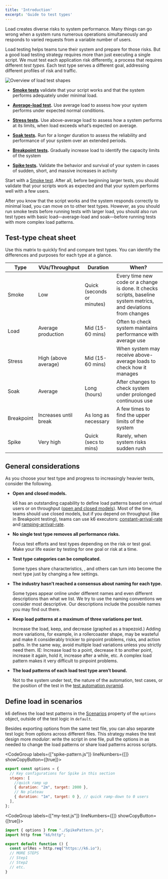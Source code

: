 ```yaml
---
title: 'Introduction'
excerpt: 'Guide to test types'
---
```


Load creates diverse risks to system performance.
Many things can go wrong when a system runs numerous operations simultaneously and responds to varied requests from a variable number of users.

Load testing helps teams tune their system and prepare for those risks. But a good load testing strategy requires more than just executing a single script. We must test each application risk differently, a process that requires different _test types._
Each test type serves a different goal, addressing different profiles of risk and traffic.

![Overview of load test shapes](./chart-load-test-types-overview.png)

- **[Smoke tests](../smoke-testing)** validate that your script works and that the system performs adequately under minimal load.

- **[Average-load test](../load-testing).** Use average load to assess how your system performs under expected normal conditions.

- **[Stress tests](../stress-testing).**
  Use above-average load to assess how a system performs at its limits, when load exceeds what’s expected on average. 

- **[Soak tests](../soak-testing).**
  Run for a longer duration to assess the reliability and performance of your system over an extended periods.

- **[Breakpoint tests](../breakpoint-testing).**
  Gradually increase load to identify the capacity limits of the system

- **[Spike tests](../spike-testing).**
  Validate the behavior and survival of your system in cases of sudden, short, and massive increases in activity 
 
Start with a [Smoke test](https://k6.io/docs/test-types/smoke-testing).
After all, before beginning larger tests, you should validate that your scripts work as expected and that your system performs well with a few users.

After you know that the script works and the system responds correctly to minimal load, you can move on to other test types. However, as you should run smoke tests before running tests with larger load, you should also run test types with basic load—average-load and soak—before running tests with more complex load patterns.


## Test-type cheat sheet 

Use this matrix to quickly find and compare test types.
You can identify the differences and purposes for each type at a glance.

| Type       | VUs/Throughput        | Duration                   | When?                                                                                                            |
|------------|-----------------------|----------------------------|------------------------------------------------------------------------------------------------------------------|
| Smoke      | Low                   | Quick (seconds or minutes) | Every time new code or a change is done. It checks scripts, baseline system metrics, and deviations from changes |
| Load       | Average production    | Mid (15-60 mins)           | Often to check system maintains performance with average use                                                     |
| Stress     | High (above average)  | Mid (15-60 mins)           | When system may receive above-average loads to check how it manages                                              |
| Soak       | Average               | Long (hours)               | After changes to check system under prolonged continuous use                                                     |
| Breakpoint | Increases until break | As long as necessary       | A few times to find the upper limits of the system                                                               |
| Spike      | Very high             | Quick (secs to mins)       | Rarely, when system risks sudden rush                                                                            |

## General considerations

As you choose your test type and progress to increasingly heavier tests, consider the following.

- **Open and closed models.**

  k6 has an outstanding capability to define load patterns based on virtual users or on throughput ([open and closed models](https://k6.io/docs/using-k6/scenarios/concepts/open-vs-closed/)). Most of the time, teams should use closed models, but if you depend on throughput (like in Breakpoint testing), teams can use k6 executors: [constant-arrival-rate](https://k6.io/docs/using-k6/scenarios/executors/constant-arrival-rate/) and [ramping-arrival-rate](https://k6.io/docs/using-k6/scenarios/executors/ramping-arrival-rate/).

- **No single test type removes all performance risks.**

  Focus test efforts and test types depending on the risk or test goal. Make your life easier by testing for one goal or risk at a time.

- **Test type categories can be complicated.**

  Some types share characteristics, , and others can turn into  become the next type just by changing a few settings.

- **The industry hasn’t reached a consensus about naming for each type.**

  Some types appear online under different names and even different descriptions than what we list. We try to use the naming conventions we consider most descriptive. Our descriptions include the possible names you may find out there.

- **Keep load patterns at a maximum of three variations per test.**

  Increase the load, keep, and decrease (graphed as a trapezoid.) Adding more variations, for example, in a rollercoaster shape, may be wasteful and make it considerably trickier to pinpoint problems, risks, and action paths.
  In the same way, avoid multiple load variations unless you strictly need them. IE: Increase load to a point, decrease it to another point, increase it again, hold it, increase after a while, etc. A complex load pattern makes it very difficult to pinpoint problems.

- **The load patterns of each load test type aren’t bound.**

  Not to the system under test, the nature of the automation, test cases, or the position of the test in the [test automation pyramid](https://martinfowler.com/articles/practical-test-pyramid.html).


## Define load in scenarios

k6 defines the load test patterns in the [Scenarios](/using-k6/scenarios) property of the `options` object, outside of the test logic in `default`. 

Besides exporting options from the same test file, you can also separate test logic from options across different files.
This strategy makes the test design more _modular_:  write the script in one file, pull the options in as needed to change the load patterns or share load patterns across scripts.

<CodeGroup labels={["spike-pattern.js"]} lineNumbers={[]} showCopyButton={[true]}>

```javascript
export const options = {
  // Key configurations for Spike in this section
  stages: [
    //quick ramp up
    { duration: "2m", target: 2000 },
    // No plateau
    { duration: "1m", target: 0 }, // quick ramp-down to 0 users
  ],
};
```

</CodeGroup>


<CodeGroup labels={["my-test.js"]} lineNumbers={[]} showCopyButton={[true]}>

```javascript
import { options } from "./SpikePattern.js";
import http from "k6/http";

export default function () {
  const urlRes = http.req("https://k6.io");
  // MORE STEPS
  // Step1
  // Step2
  // etc.
}
```

</CodeGroup>

